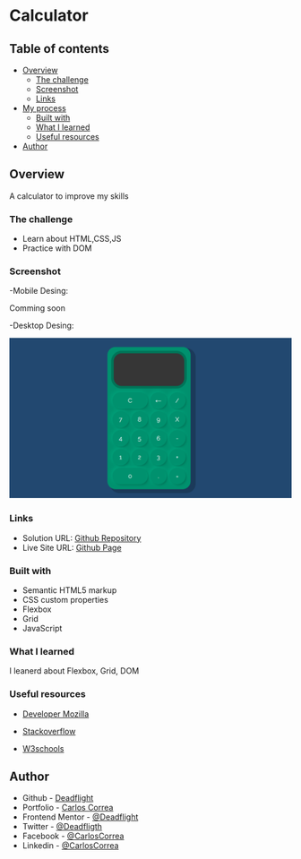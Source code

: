 # Calculator



## Table of contents

- [Overview](#overview)
  - [The challenge](#the-challenge)
  - [Screenshot](#screenshot)
  - [Links](#links)
- [My process](#my-process)
  - [Built with](#built-with)
  - [What I learned](#what-i-learned)
  - [Useful resources](#useful-resources)
- [Author](#author)

## Overview
  A calculator to improve my skills
### The challenge

- Learn about HTML,CSS,JS
- Practice with DOM

### Screenshot

-Mobile Desing:

  Comming soon

-Desktop Desing:

![Desktop Desing](./assets/desktop.PNG)


### Links

- Solution URL: [Github Repository](https://github.com/Deadflight/calculator)
- Live Site URL: [Github Page](https://deadflight.github.io/calculator/)

### Built with

- Semantic HTML5 markup
- CSS custom properties
- Flexbox
- Grid
- JavaScript



### What I learned

I leanerd about Flexbox, Grid, DOM

### Useful resources

- [Developer Mozilla](https://developer.mozilla.org/es/)

- [Stackoverflow](https://stackoverflow.com/)

- [W3schools](https://www.w3schools.com/)

## Author

- Github - [Deadflight](https://github.com/Deadflight)
- Portfolio - [Carlos Correa](https://deadflight.github.io/portfolio/)
- Frontend Mentor - [@Deadflight](https://www.frontendmentor.io/profile/Deadflight)
- Twitter - [@Deadfligth](https://twitter.com/Deadfligth)
- Facebook - [@CarlosCorrea](https://www.facebook.com/Carlos-Correa-105811761669254)
- Linkedin - [@CarlosCorrea](https://www.linkedin.com/in/carlos-miguel-correa-millan-155301152/)
